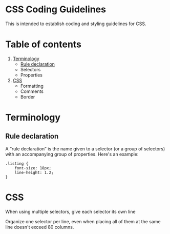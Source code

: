 # CSS Coding Guidelines

This is intended to establish coding and styling guidelines for CSS.

# Table of contents
1. [Terminology](#terminology)
	- [Rule declaration](#rule-declaration)
	- Selectors
	- Properties
2. [CSS](#css)
	- Formatting
	- Comments
	- Border

# Terminology

## Rule declaration
A “rule declaration” is the name given to a selector (or a group of selectors) with an accompanying group of properties. Here's an example:
```
.listing {
    font-size: 18px;
    line-height: 1.2;
}
```



# CSS
When using multiple selectors, give each selector its own line

Organize one selector per line, even when placing all of them at the same line doesn't exceed 80 columns.
